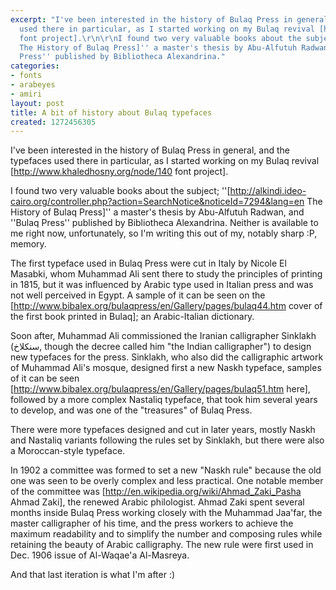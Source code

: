 ```yaml
---
excerpt: "I've been interested in the history of Bulaq Press in general, and the typefaces
  used there in particular, as I started working on my Bulaq revival [http://www.khaledhosny.org/node/140
  font project].\r\n\r\nI found two very valuable books about the subject; ''[http://alkindi.ideo-cairo.org/controller.php?action=SearchNotice&noticeId=7294&lang=en
  The History of Bulaq Press]'' a master's thesis by Abu-Alfutuh Radwan, and ''Bulaq
  Press'' published by Bibliotheca Alexandrina."
categories:
- fonts
- arabeyes
- amiri
layout: post
title: A bit of history about Bulaq typefaces
created: 1272456305
---
```

I've been interested in the history of Bulaq Press in general, and the typefaces used there in particular, as I started working on my Bulaq revival [http://www.khaledhosny.org/node/140 font project].

I found two very valuable books about the subject; ''[http://alkindi.ideo-cairo.org/controller.php?action=SearchNotice&noticeId=7294&lang=en The History of Bulaq Press]'' a master's thesis by Abu-Alfutuh Radwan, and ''Bulaq Press'' published by Bibliotheca Alexandrina. Neither is available to me right now, unfortunately, so I'm writing this out of my, notably sharp :P, memory.

The first typeface used in Bulaq Press were cut in Italy by Nicole El Masabki, whom Muhammad Ali sent there to study the principles of printing in 1815, but it was influenced by Arabic type used in Italian press and was not well perceived in Egypt. A sample of it can be seen on the [http://www.bibalex.org/bulaqpress/en/Gallery/pages/bulaq44.htm cover of the first book printed in Bulaq]; an Arabic-Italian dictionary.

Soon after, Muhammad Ali commissioned the Iranian calligrapher Sinklakh (سنكلاخ, though the decree called him "the Indian calligrapher") to design new typefaces for the press. Sinklakh, who also did the calligraphic artwork of Muhammad Ali's mosque, designed first a new Naskh typeface, samples of it can be seen [http://www.bibalex.org/bulaqpress/en/Gallery/pages/bulaq51.htm here], followed by a more complex Nastaliq typeface, that took him several years to develop, and was one of the "treasures" of Bulaq Press.

There were more typefaces designed and cut in later years, mostly Naskh and Nastaliq variants following the rules set by Sinklakh, but there were also a Moroccan-style typeface.

In 1902 a committee was formed to set a new "Naskh rule" because the old one was seen to be overly complex and less practical. One notable member of the committee was [http://en.wikipedia.org/wiki/Ahmad_Zaki_Pasha Ahmad Zaki], the renewed Arabic philologist. Ahmad Zaki spent several months inside Bulaq Press working closely with the Muhammad Jaa'far, the master calligrapher of his time, and the press workers to achieve the maximum readability and to simplify the number and composing rules while retaining the beauty of Arabic calligraphy. The new rule were first used in Dec. 1906 issue of Al-Waqae'a Al-Masreya.

And that last iteration is what I'm after :)
